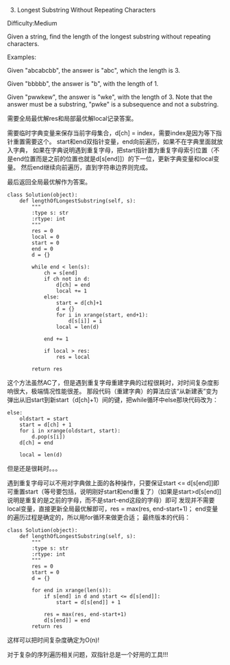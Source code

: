 3. Longest Substring Without Repeating Characters

Difficulty:Medium

Given a string, find the length of the longest substring without repeating characters.

Examples:

Given "abcabcbb", the answer is "abc", which the length is 3.

Given "bbbbb", the answer is "b", with the length of 1.

Given "pwwkew", the answer is "wke", with the length of 3. Note that the answer must be a substring, "pwke" is a subsequence and not a substring.

需要全局最优解res和局部最优解local记录答案。

需要临时字典变量来保存当前字母集合，d[ch] = index，需要index是因为等下指针重置需要这个。
start和end双指针变量，end向前遍历，如果不在字典里面就放入字典，
如果在字典说明遇到重复字母，把start指针置为重复字母索引位置（不是end位置而是之前的位置也就是d[s[end]]）的下一位，更新字典变量和local变量。
然后end继续向前遍历，直到字符串边界则完成。



最后返回全局最优解作为答案。
```
class Solution(object):
    def lengthOfLongestSubstring(self, s):
        """
        :type s: str
        :rtype: int
        """
        res = 0
        local = 0
        start = 0
        end = 0
        d = {}

        while end < len(s):
            ch = s[end]
            if ch not in d:
                d[ch] = end
                local += 1
            else:
                start = d[ch]+1
                d = {}
                for i in xrange(start, end+1):
                    d[s[i]] = i        
                local = len(d)

            end += 1

            if local > res:
                res = local

        return res
```

这个方法虽然AC了，但是遇到重复字母重建字典的过程很耗时，对时间复杂度影响很大，极端情况性能很差。
那段代码（重建字典）的算法应该“从新建表”变为弹出从旧start到新start（d[ch]+1）间的键，把while循环中else那块代码改为：
```
else:
    oldstart = start
    start = d[ch] + 1
    for i in xrange(oldstart, start):
        d.pop(s[i])
    d[ch] = end

    local = len(d)
```
但是还是很耗时。。。


遇到重复字母可以不用对字典做上面的各种操作，只要保证start <= d[s[end]]即可重置start（等号要包括，说明刚好start和end重复了）（如果是start>d[s[end]]说明是重复的是之前的字母，而不是start-end这段的字母）即可
发现并不需要local变量，直接更新全局最优解即可，res = max(res, end-start+1)；
end变量的遍历过程是确定的，所以用for循环来做更合适；
最终版本的代码：
```
class Solution(object):
    def lengthOfLongestSubstring(self, s):
        """
        :type s: str
        :rtype: int
        """
        res = 0
        start = 0
        d = {}

        for end in xrange(len(s)):
            if s[end] in d and start <= d[s[end]]:
                start = d[s[end]] + 1

            res = max(res, end-start+1)
            d[s[end]] = end
        return res
```
这样可以把时间复杂度确定为O(n)!

对于复杂的序列遍历相关问题，双指针总是一个好用的工具!!!
